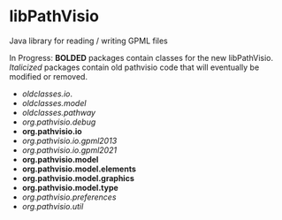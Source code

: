# libPathVisio
Java library for reading / writing GPML files

In Progress: 
**BOLDED** packages contain classes for the new libPathVisio. _Italicized_ packages contain old pathvisio code that will eventually be modified or removed.  

- _oldclasses.io_</span>.
- _oldclasses.model_
- _oldclasses.pathway_
- _org.pathvisio.debug_
- **org.pathvisio.io**
- _org.pathvisio.io.gpml2013_
- _org.pathvisio.io.gpml2021_
- **org.pathvisio.model**
- **org.pathvisio.model.elements**
- **org.pathvisio.model.graphics**
- **org.pathvisio.model.type**
- _org.pathvisio.preferences_
- _org.pathvisio.util_
